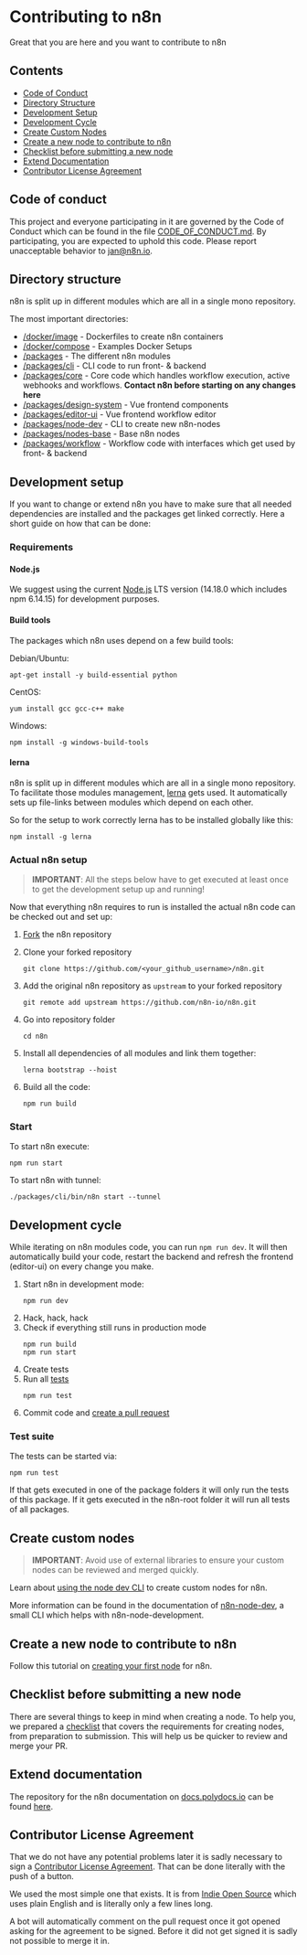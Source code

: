 # Contributing to n8n

Great that you are here and you want to contribute to n8n

## Contents

- [Code of Conduct](#code-of-conduct)
- [Directory Structure](#directory-structure)
- [Development Setup](#development-setup)
- [Development Cycle](#development-cycle)
- [Create Custom Nodes](#create-custom-nodes)
- [Create a new node to contribute to n8n](#create-a-new-node-to-contribute-to-n8n)
- [Checklist before submitting a new node](#checklist-before-submitting-a-new-node)
- [Extend Documentation](#extend-documentation)
- [Contributor License Agreement](#contributor-license-agreement)

## Code of conduct

This project and everyone participating in it are governed by the Code of
Conduct which can be found in the file [CODE_OF_CONDUCT.md](CODE_OF_CONDUCT.md).
By participating, you are expected to uphold this code. Please report
unacceptable behavior to jan@n8n.io.

## Directory structure

n8n is split up in different modules which are all in a single mono repository.

The most important directories:

 - [/docker/image](/docker/images) - Dockerfiles to create n8n containers
 - [/docker/compose](/docker/compose) - Examples Docker Setups
 - [/packages](/packages) - The different n8n modules
 - [/packages/cli](/packages/cli) - CLI code to run front- & backend
 - [/packages/core](/packages/core) - Core code which handles workflow
                                      execution, active webhooks and
                                      workflows. **Contact n8n before 
									  starting on any changes here**
 - [/packages/design-system](/packages/design-system) - Vue frontend components
 - [/packages/editor-ui](/packages/editor-ui) - Vue frontend workflow editor
 - [/packages/node-dev](/packages/node-dev) - CLI to create new n8n-nodes
 - [/packages/nodes-base](/packages/nodes-base) - Base n8n nodes
 - [/packages/workflow](/packages/workflow) - Workflow code with interfaces which
                                            get used by front- & backend

## Development setup

If you want to change or extend n8n you have to make sure that all needed
dependencies are installed and the packages get linked correctly. Here a short guide on how that can be done:

### Requirements

#### Node.js

We suggest using the current [Node.js](https://nodejs.org/en/) LTS version (14.18.0 which includes npm 6.14.15) for development purposes.

#### Build tools

The packages which n8n uses depend on a few build tools:

Debian/Ubuntu:
```
apt-get install -y build-essential python
```

CentOS:
```
yum install gcc gcc-c++ make
```

Windows:
```
npm install -g windows-build-tools
```

#### lerna

n8n is split up in different modules which are all in a single mono repository.
To facilitate those modules management, [lerna](https://lerna.js.org) gets
used. It automatically sets up file-links between modules which depend on each
other.

So for the setup to work correctly lerna has to be installed globally like this:

```
npm install -g lerna
```

### Actual n8n setup

> **IMPORTANT**: All the steps below have to get executed at least once to get the development setup up and running!

Now that everything n8n requires to run is installed the actual n8n code can be
checked out and set up:

1. [Fork](https://guides.github.com/activities/forking/#fork) the n8n repository

1. Clone your forked repository
	```
	git clone https://github.com/<your_github_username>/n8n.git
	```

1. Add the original n8n repository as `upstream` to your forked repository
    ```
	git remote add upstream https://github.com/n8n-io/n8n.git
	```

1. Go into repository folder
	```
	cd n8n
	```

1. Install all dependencies of all modules and link them together:
	```
	lerna bootstrap --hoist
	```

1. Build all the code:
	```
	npm run build
	```

### Start

To start n8n execute:

```
npm run start
```

To start n8n with tunnel:
```
./packages/cli/bin/n8n start --tunnel
```

## Development cycle

While iterating on n8n modules code, you can run `npm run dev`. It will then
automatically build your code, restart the backend and refresh the frontend
(editor-ui) on every change you make.

1. Start n8n in development mode:
	```
	npm run dev
	```
1. Hack, hack, hack
1. Check if everything still runs in production mode
	```
	npm run build
	npm run start
	```
1. Create tests
1. Run all [tests](#test-suite)
	```
	npm run test
	```
1. Commit code and [create a pull request](https://docs.github.com/en/github/collaborating-with-pull-requests/proposing-changes-to-your-work-with-pull-requests/creating-a-pull-request-from-a-fork)

### Test suite

The tests can be started via:
```
npm run test
```

If that gets executed in one of the package folders it will only run the tests
of this package. If it gets executed in the n8n-root folder it will run all
tests of all packages.

## Create custom nodes

> **IMPORTANT**: Avoid use of external libraries to ensure your custom nodes can be reviewed and merged quickly.

Learn about [using the node dev CLI](https://docs.polydocs.io/nodes/creating-nodes/node-dev-cli.html) to create custom nodes for n8n.

More information can be found in the documentation of [n8n-node-dev](https://github.com/n8n-io/n8n/tree/master/packages/node-dev), a small CLI which helps with n8n-node-development.

## Create a new node to contribute to n8n

Follow this tutorial on [creating your first node](https://docs.polydocs.io/nodes/creating-nodes/create-node.html) for n8n.

## Checklist before submitting a new node

There are several things to keep in mind when creating a node. To help you, we prepared a [checklist](https://docs.polydocs.io/nodes/creating-nodes/node-review-checklist.html) that covers the requirements for creating nodes, from preparation to submission. This will help us be quicker to review and merge your PR.

## Extend documentation

The repository for the n8n documentation on [docs.polydocs.io](https://docs.polydocs.io) can be found [here](https://github.com/n8n-io/n8n-docs).

## Contributor License Agreement

That we do not have any potential problems later it is sadly necessary to sign a [Contributor License Agreement](CONTRIBUTOR_LICENSE_AGREEMENT.md). That can be done literally with the push of a button.

We used the most simple one that exists. It is from [Indie Open Source](https://indieopensource.com/forms/cla) which uses plain English and is literally only a few lines long.

A bot will automatically comment on the pull request once it got opened asking for the agreement to be signed. Before it did not get signed it is sadly not possible to merge it in.

